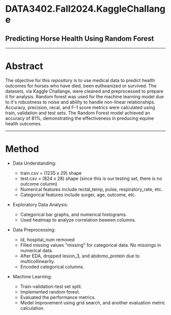 # DATA3402.Fall2024.KaggleChallange
## Predicting Horse Health Using Random Forest

------------------------------------------------------------------------
# Abstract
The objective for this repository is to use medical data to predict health outcomes for horses who have died, been eutheanized or survived. The datasets, via Kaggle Challange, were cleaned and preprocessed to prepare it for analysis. Random forest was used for the machine learning model due to it's robustness to noise and ability to handle non-linear relationships. Accuracy, precision, recal, and F-1 score metrics were calculated using train, validation and test sets. The Random Forest model achieved an accuracy of 81%, demonstrating the effectiveness in preducing equine health outcomes.  

-------------------------------------------------------------------------------------------------------------------
# Method
- Data Understanding:
    - train.csv = (1235 x 29) shape
    - test.csv = (824 x 28) shape (since this is our testing set, there is no outcome column)
    - Numerical features include rectal_temp, pulse, respiratory_rate, etc.
    - Categorical features include surger, age, outcome, etc.
  
- Exploratory Data Analysis:
    - Categorical bar graphs, and numerical histograms.
    - Used heatmap to analyze correlation beween columns.

- Data Preprocessing:
    - Id, hospital_num removed
    - Filled missing values "missing" for categorical data. No missings in numerical data.
    - After EDA, dropped lesion_3, and abdomo_protein due to multicollinearity.
    - Encoded categorical columns.

- Machine Learning:
  - Train-validation-test set split.
  - Implemented random forest.
  - Evaluated the performance metrics.
  - Model improvement using grid search, and another evaluation metric calculation. 


